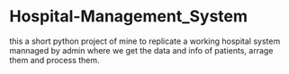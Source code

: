 # Hospital-Management_System
this a short python project of mine to replicate a working hospital system mannaged by admin where we get the data and info of patients, arrage them and process them.
